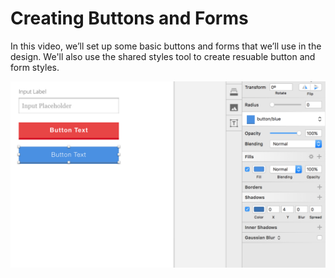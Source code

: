 # Creating Buttons and Forms

In this video, we’ll set up some basic buttons and forms that we’ll use in the design. 
We'll also use the shared styles tool to create resuable button and form styles.

![](4-5-buttons.png)
